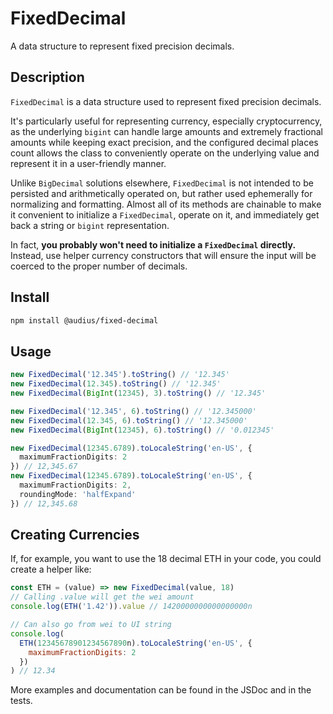 # FixedDecimal

A data structure to represent fixed precision decimals.

## Description

`FixedDecimal` is a data structure used to represent fixed precision decimals.

It's particularly useful for representing currency, especially cryptocurrency, as the underlying `bigint` can handle large amounts and extremely fractional amounts while keeping exact precision, and the configured decimal places count allows the class to conveniently operate on the underlying value and represent it in a user-friendly manner.

Unlike `BigDecimal` solutions elsewhere, `FixedDecimal` is not intended to be persisted and arithmetically operated on, but rather used ephemerally for normalizing and formatting. Almost all of its methods are chainable to make it convenient to initialize a `FixedDecimal`, operate on it, and immediately get back a string or `bigint` representation.

In fact, **you probably won't need to initialize a `FixedDecimal` directly.** Instead, use helper currency constructors that will ensure the input will be coerced to the proper number of decimals.

## Install

```bash
npm install @audius/fixed-decimal
```

## Usage

```ts
new FixedDecimal('12.345').toString() // '12.345'
new FixedDecimal(12.345).toString() // '12.345'
new FixedDecimal(BigInt(12345), 3).toString() // '12.345'

new FixedDecimal('12.345', 6).toString() // '12.345000'
new FixedDecimal(12.345, 6).toString() // '12.345000'
new FixedDecimal(BigInt(12345), 6).toString() // '0.012345'

new FixedDecimal(12345.6789).toLocaleString('en-US', {
  maximumFractionDigits: 2
}) // 12,345.67
new FixedDecimal(12345.6789).toLocaleString('en-US', {
  maximumFractionDigits: 2,
  roundingMode: 'halfExpand'
}) // 12,345.68
```

## Creating Currencies

If, for example, you want to use the 18 decimal ETH in your code, you could create a helper like:

```js
const ETH = (value) => new FixedDecimal(value, 18)
// Calling .value will get the wei amount
console.log(ETH('1.42')).value // 1420000000000000000n

// Can also go from wei to UI string
console.log(
  ETH(12345678901234567890n).toLocaleString('en-US', {
    maximumFractionDigits: 2
  })
) // 12.34
```

More examples and documentation can be found in the JSDoc and in the tests.
